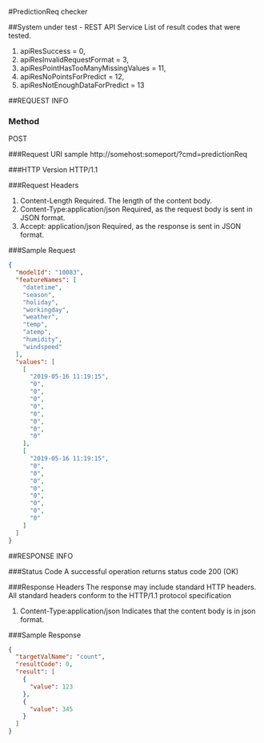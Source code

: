 #PredictionReq checker 

##System under test - REST API Service
List of result codes that were tested.
1. apiResSuccess = 0,
2. apiResInvalidRequestFormat = 3,
3. apiResPointHasTooManyMissingValues = 11,
4. apiResNoPointsForPredict = 12,
5. apiResNotEnoughDataForPredict = 13
    
##REQUEST INFO
### Method 
POST
	
###Request URI sample
http://somehost:someport/?cmd=predictionReq

###HTTP Version
HTTP/1.1

###Request Headers
1. Content-Length
Required. The length of the content body.
2. Content-Type:application/json
Required, as the request body is sent in JSON format.
3. Accept: application/json
Required, as the response is sent in JSON format.

###Sample Request
```json
{
  "modelId": "10083",
  "featureNames": [
    "datetime",
    "season",
    "holiday",
    "workingday",
    "weather",
    "temp",
    "atemp",
    "humidity",
    "windspeed"
  ],
  "values": [
    [
      "2019-05-16 11:19:15",
      "0",
      "0",
      "0",
      "0",
      "0",
      "0",
      "0",
      "0"
    ],
    [
      "2019-05-16 11:19:15",
      "0",
      "0",
      "0",
      "0",
      "0",
      "0",
      "0",
      "0"
    ]
  ]
}
```

##RESPONSE INFO

###Status Code
A successful operation returns status code 200 (OK)

###Response Headers
The response may include standard HTTP headers. All standard headers conform to the HTTP/1.1 protocol specification
1. Content-Type:application/json
Indicates that the content body is in json format.

###Sample Response
```json
{
  "targetValName": "count",
  "resultCode": 0,
  "result": [
    {
      "value": 123
    },
    {
      "value": 345
    }
  ]
}
```